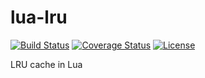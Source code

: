 # lua-lru

[![Build Status][build-status]][travis]
[![Coverage Status][coveralls-badge]][coveralls-page]
[![License][license]](LICENSE)

LRU cache in Lua

[license]: https://img.shields.io/badge/License-MIT-brightgreen.png
[travis]: https://travis-ci.org/starius/lua-lru
[build-status]: https://travis-ci.org/starius/lua-lru.png
[coveralls-page]: https://coveralls.io/github/starius/lua-lru
[coveralls-badge]: https://coveralls.io/repos/starius/lua-lru/badge.png?service=github
